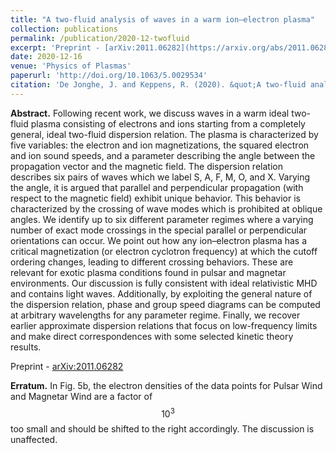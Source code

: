 ```yaml
---
title: "A two-fluid analysis of waves in a warm ion–electron plasma"
collection: publications
permalink: /publication/2020-12-twofluid
excerpt: 'Preprint - [arXiv:2011.06282](https://arxiv.org/abs/2011.06282)'
date: 2020-12-16
venue: 'Physics of Plasmas'
paperurl: 'http://doi.org/10.1063/5.0029534'
citation: 'De Jonghe, J. and Keppens, R. (2020). &quot;A two-fluid analysis of waves in a warm ion–electron plasma.&quot; <i>Phys. Plasmas</i>. 27(12), 122107.'
---
```


__Abstract.__ Following recent work, we discuss waves in a warm ideal two-fluid plasma consisting of electrons and ions starting from a completely general, ideal two-fluid dispersion relation. The plasma is characterized by five variables: the electron and ion magnetizations, the squared electron and ion sound speeds, and a parameter describing the angle between the propagation vector and the magnetic field. The dispersion relation describes six pairs of waves which we label S, A, F, M, O, and X. Varying the angle, it is argued that parallel and perpendicular propagation (with respect to the magnetic field) exhibit unique behavior. This behavior is characterized by the crossing of wave modes which is prohibited at oblique angles. We identify up to six different parameter regimes where a varying number of exact mode crossings in the special parallel or perpendicular orientations can occur. We point out how any ion–electron plasma has a critical magnetization (or electron cyclotron frequency) at which the cutoff ordering changes, leading to different crossing behaviors. These are relevant for exotic plasma conditions found in pulsar and magnetar environments. Our discussion is fully consistent with ideal relativistic MHD and contains light waves. Additionally, by exploiting the general nature of the dispersion relation, phase and group speed diagrams can be computed at arbitrary wavelengths for any parameter regime. Finally, we recover earlier approximate dispersion relations that focus on low-frequency limits and make direct correspondences with some selected kinetic theory results.

Preprint - [arXiv:2011.06282](https://arxiv.org/abs/2011.06282)

__Erratum.__ In Fig. 5b, the electron densities of the data points for Pulsar Wind and Magnetar Wind are a factor of $$10^3$$ too small and should be shifted to the right accordingly. The discussion is unaffected.